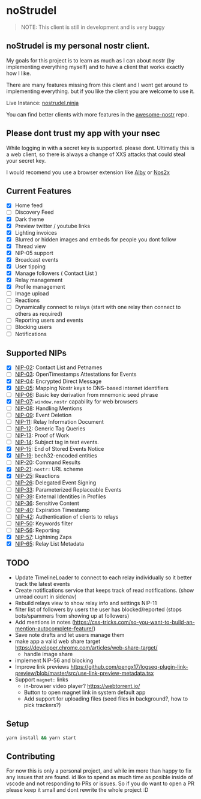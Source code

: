 # noStrudel

> NOTE: This client is still in development and is very buggy

## noStrudel is my personal nostr client.

My goals for this project is to learn as much as I can about nostr (by implementing everything myself) and to have a client that works exactly how I like.

There are many features missing from this client and I wont get around to implementing everything. but if you like the client you are welcome to use it.

Live Instance: [nostrudel.ninja](https://nostrudel.ninja)

You can find better clients with more features in the [awesome-nostr](https://github.com/aljazceru/awesome-nostr) repo.

## Please dont trust my app with your nsec

While logging in with a secret key is supported. please dont. Ultimatly this is a web client, so there is always a change of XXS attacks that could steal your secret key.

I would recomend you use a browser extension like [Alby](https://getalby.com/) or [Nos2x](https://github.com/fiatjaf/nos2x)

## Current Features

- [x] Home feed
- [ ] Discovery Feed
- [x] Dark theme
- [x] Preview twitter / youtube links
- [x] Lighting invoices
- [x] Blurred or hidden images and embeds for people you dont follow
- [x] Thread view
- [x] NIP-05 support
- [x] Broadcast events
- [x] User tipping
- [x] Manage followers ( Contact List )
- [x] Relay management
- [x] Profile management
- [ ] Image upload
- [ ] Reactions
- [ ] Dynamically connect to relays (start with one relay then connect to others as required)
- [ ] Reporting users and events
- [ ] Blocking users
- [ ] Notifications

## Supported NIPs

- [x] [NIP-02](https://github.com/nostr-protocol/nips/blob/master/02.md): Contact List and Petnames
- [ ] [NIP-03](https://github.com/nostr-protocol/nips/blob/master/03.md): OpenTimestamps Attestations for Events
- [x] [NIP-04](https://github.com/nostr-protocol/nips/blob/master/04.md): Encrypted Direct Message
- [x] [NIP-05](https://github.com/nostr-protocol/nips/blob/master/05.md): Mapping Nostr keys to DNS-based internet identifiers
- [ ] [NIP-06](https://github.com/nostr-protocol/nips/blob/master/06.md): Basic key derivation from mnemonic seed phrase
- [x] [NIP-07](https://github.com/nostr-protocol/nips/blob/master/07.md): `window.nostr` capability for web browsers
- [ ] [NIP-08](https://github.com/nostr-protocol/nips/blob/master/08.md): Handling Mentions
- [ ] [NIP-09](https://github.com/nostr-protocol/nips/blob/master/09.md): Event Deletion
- [ ] [NIP-11](https://github.com/nostr-protocol/nips/blob/master/11.md): Relay Information Document
- [ ] [NIP-12](https://github.com/nostr-protocol/nips/blob/master/12.md): Generic Tag Queries
- [ ] [NIP-13](https://github.com/nostr-protocol/nips/blob/master/13.md): Proof of Work
- [ ] [NIP-14](https://github.com/nostr-protocol/nips/blob/master/14.md): Subject tag in text events.
- [x] [NIP-15](https://github.com/nostr-protocol/nips/blob/master/15.md): End of Stored Events Notice
- [x] [NIP-19](https://github.com/nostr-protocol/nips/blob/master/19.md): bech32-encoded entities
- [ ] [NIP-20](https://github.com/nostr-protocol/nips/blob/master/20.md): Command Results
- [x] [NIP-21](https://github.com/nostr-protocol/nips/blob/master/21.md): `nostr:` URL scheme
- [x] [NIP-25](https://github.com/nostr-protocol/nips/blob/master/25.md): Reactions
- [ ] [NIP-26](https://github.com/nostr-protocol/nips/blob/master/26.md): Delegated Event Signing
- [ ] [NIP-33](https://github.com/nostr-protocol/nips/blob/master/33.md): Parameterized Replaceable Events
- [ ] [NIP-39](https://github.com/nostr-protocol/nips/blob/master/39.md): External Identities in Profiles
- [ ] [NIP-36](https://github.com/nostr-protocol/nips/blob/master/36.md): Sensitive Content
- [ ] [NIP-40](https://github.com/nostr-protocol/nips/blob/master/40.md): Expiration Timestamp
- [ ] [NIP-42](https://github.com/nostr-protocol/nips/blob/master/42.md): Authentication of clients to relays
- [ ] [NIP-50](https://github.com/nostr-protocol/nips/blob/master/50.md): Keywords filter
- [ ] [NIP-56](https://github.com/nostr-protocol/nips/blob/master/56.md): Reporting
- [x] [NIP-57](https://github.com/nostr-protocol/nips/blob/master/57.md): Lightning Zaps
- [x] [NIP-65](https://github.com/nostr-protocol/nips/blob/master/65.md): Relay List Metadata

## TODO

- Update TimelineLoader to connect to each relay individually so it better track the latest events
- Create notifications service that keeps track of read notifications. (show unread count in sidenav)
- Rebuild relays view to show relay info and settings NIP-11
- filter list of followers by users the user has blocked/reported (stops bots/spammers from showing up at followers)
- Add mentions in notes (https://css-tricks.com/so-you-want-to-build-an-mention-autocomplete-feature/)
- Save note drafts and let users manage them
- make app a valid web share target https://developer.chrome.com/articles/web-share-target/
  - handle image share
- implement NIP-56 and blocking
- Improve link previews https://github.com/pengx17/logseq-plugin-link-preview/blob/master/src/use-link-preview-metadata.tsx
- Support `magnet:` links
  - in-browser video player? https://webtorrent.io/
  - Button to open magnet link in system default app
  - Add support for uploading files (seed files in background?, how to pick trackers?)

## Setup

```bash
yarn install && yarn start
```

## Contributing

For now this is only a personal project, and while im more than happy to fix any issues that are found. id like to spend as much time as posible inside of vscode and not responding to PRs or issues. So if you do want to open a PR please keep it small and dont rewrite the whole project :D
